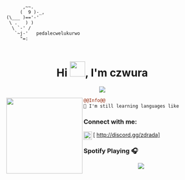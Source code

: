 ```
      ,~~.
     (  9 )-_,
(\___ )=='-'
 \ .   ) )
  \ `-' /
   `~j-'   pedalecwelukurwo
     "=:
                                                          
```

<h1 align="center">Hi <img src="https://user-images.githubusercontent.com/66147422/150655515-88af3f9e-18a7-46f6-b8de-0d2f3c4caa35.gif" width="40px" />, I'm czwura </h1>

<p align="center">
  <img src="https://readme-typing-svg.herokuapp.com/?center=true&vCenter=true&color=016EEA&width=500&lines=Welcome+|sokin.eu" />
</p>


<img align="left" height="200" src="https://media.giphy.com/media/ao9DUiTKH60XS/giphy.gif"/>

```diff
@@Info@@
🚀 I'm still learning languages like

```

### Connect with me:

[<img align="left" alt="My discord" width="22px" src="https://cdn.jsdelivr.net/npm/simple-icons@v3/icons/discord.svg" /> http://discord.gg/zdrada]
<br />

### Spotify Playing 🎧
<p align="center">
  <a href="https://open.spotify.com/user/31mw6cdhl5sgipr5mv4kpoueiv7y?si=d4c594d7036341f5">
    <img src="https://spotify-github-profile.vercel.app/api/view?uid=u5evr9xaqvek2g6tlpsqud7mz&cover_image=true&theme=default&bar_color=b9f0b7)](https://github.com/kittinan/spotify-github-profile">


<br />
